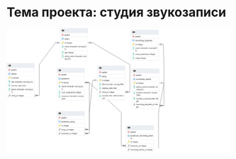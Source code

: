 # Тема проекта: студия звукозаписи


<p align="center">
	<img width="900px" src="Scheme.png" alt="main">
</p>
